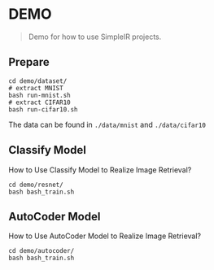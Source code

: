 
# DEMO

>Demo for how to use SimpleIR projects.

## Prepare

```shell
cd demo/dataset/
# extract MNIST
bash run-mnist.sh
# extract CIFAR10
bash run-cifar10.sh
```

The data can be found in `./data/mnist` and `./data/cifar10`

## Classify Model

How to Use Classify Model to Realize Image Retrieval?

```shell
cd demo/resnet/
bash bash_train.sh
```

## AutoCoder Model

How to Use AutoCoder Model to Realize Image Retrieval?

```shell
cd demo/autocoder/
bash bash_train.sh
```